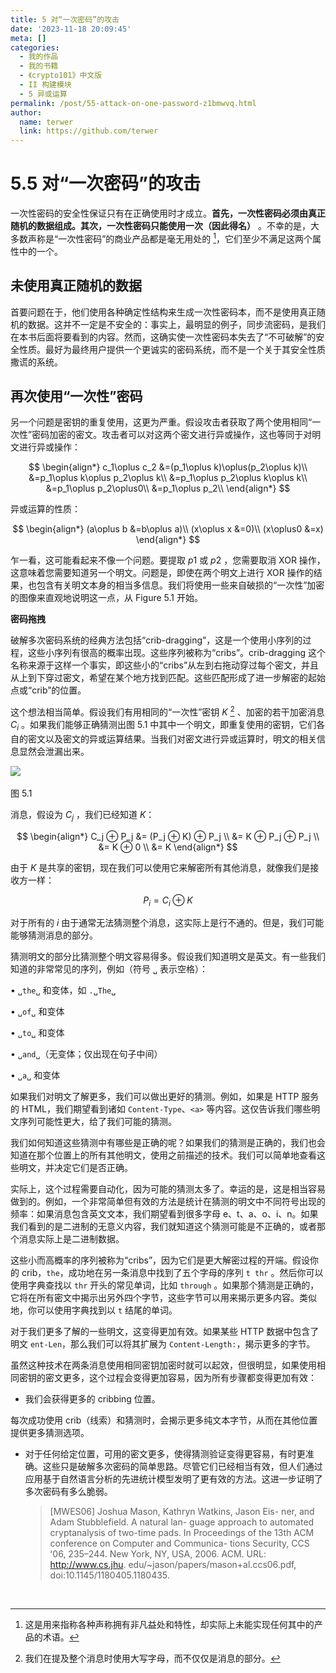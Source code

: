 ```yaml
---
title: 5 对“一次密码”的攻击
date: '2023-11-18 20:09:45'
meta: []
categories:
  - 我的作品
  - 我的书籍
  - 《crypto101》中文版
  - II 构建模块
  - 5 异或运算
permalink: /post/55-attack-on-one-password-z1bmwvq.html
author:
  name: terwer
  link: https://github.com/terwer
---
```



<!-- more -->




# 5.5 对“一次密码”的攻击

一次性密码的安全性保证只有在正确使用时才成立。<span style="font-weight: bold;" data-type="strong">首先，一次性密码必须由真正随机的数据组成。其次，一次性密码只能使用一次（因此得名）</span>  。不幸的是，大多数声称是“一次性密码”的商业产品都是毫无用处的 [^1]，它们至少不满足这两个属性中的一个。

## 未使用真正随机的数据

首要问题在于，他们使用各种确定性结构来生成一次性密码本，而不是使用真正随机的数据。这并不一定是不安全的：事实上，最明显的例子，同步流密码，是我们在本书后面将要看到的内容。然而，这确实使一次性密码本失去了“不可破解”的安全性质。最好为最终用户提供一个更诚实的密码系统，而不是一个关于其安全性质撒谎的系统。

## 再次使用“一次性”密码

另一个问题是密钥的重复使用，这更为严重。假设攻击者获取了两个使用相同“一次性”密码加密的密文。攻击者可以对这两个密文进行异或操作，这也等同于对明文进行异或操作：

$$
\begin{align*}
c_1\oplus c_2 &=(p_1\oplus k)\oplus(p_2\oplus k)\\
&=p_1\oplus k\oplus p_2\oplus k\\
&=p_1\oplus p_2\oplus k\oplus k\\
&=p_1\oplus p_2\oplus0\\
&=p_1\oplus p_2\\
\end{align*}
$$

异或运算的性质：

$$
\begin{align*}
(a\oplus b &=b\oplus a)\\
(x\oplus x &=0)\\
(x\oplus0 &=x)
\end{align*}
$$

乍一看，这可能看起来不像一个问题。要提取 $p1$ 或 $p2$ ，您需要取消 XOR 操作，这意味着您需要知道另一个明文。问题是，即使在两个明文上进行 XOR 操作的结果，也包含有关明文本身的相当多信息。我们将使用一些来自破损的“一次性”加密的图像来直观地说明这一点，从 Figure 5.1 开始。

<span style="font-weight: bold;" data-type="strong">密码拖拽</span>

破解多次密码系统的经典方法包括“crib-dragging”，这是一个使用小序列的过程，这些小序列有很高的概率出现。这些序列被称为“cribs”。crib-dragging 这个名称来源于这样一个事实，即这些小的“cribs”从左到右拖动穿过每个密文，并且从上到下穿过密文，希望在某个地方找到匹配。这些匹配形成了进一步解密的起始点或“crib”的位置。

这个想法相当简单。假设我们有用相同的“一次性”密钥 $K$ [^2] 、加密的若干加密消息 $C_i$ 。如果我们能够正确猜测出图 5.1 中其中一个明文，即重复使用的密钥，它们各自的密文以及密文的异或运算结果。当我们对密文进行异或运算时，明文的相关信息显然会泄漏出来。

​![](https://img1.terwer.space/api/public/202311181907514.jpg)​

图 5.1

消息，假设为 $C_j$ ，我们已经知道 $K$：

$$
\begin{align*}
C_j ⊕ P_j &= (P_j ⊕ K) ⊕ P_j \\
         &= K ⊕ P_j ⊕ P_j \\
         &= K ⊕ 0 \\
         &= K
\end{align*}
$$

由于 $K$ 是共享的密钥，现在我们可以使用它来解密所有其他消息，就像我们是接收方一样：

$$
P_i = C_i ⊕ K
$$

对于所有的 $i$ 由于通常无法猜测整个消息，这实际上是行不通的。但是，我们可能能够猜测消息的部分。

猜测明文的部分比猜测整个明文容易得多。假设我们知道明文是英文。有一些我们知道的非常常见的序列，例如（符号 `␣` 表示空格）：

• `␣the␣` 和变体，如 `.␣The␣`

• `␣of␣` 和变体

• `␣to␣` 和变体

• `␣and␣`（无变体；仅出现在句子中间）

• `␣a␣` 和变体

如果我们对明文了解更多，我们可以做出更好的猜测。例如，如果是 HTTP 服务的 HTML，我们期望看到诸如 `Content-Type`、`<a>` 等内容。这仅告诉我们哪些明文序列可能性更大，给了我们可能的猜测。

我们如何知道这些猜测中有哪些是正确的呢？如果我们的猜测是正确的，我们也会知道在那个位置上的所有其他明文，使用之前描述的技术。我们可以简单地查看这些明文，并决定它们是否正确。

实际上，这个过程需要自动化，因为可能的猜测太多了。幸运的是，这是相当容易做到的。例如，一个非常简单但有效的方法是统计在猜测的明文中不同符号出现的频率：如果消息包含英文文本，我们期望看到很多字母 e、t、a、o、i、n。如果我们看到的是二进制的无意义内容，我们就知道这个猜测可能是不正确的，或者那个消息实际上是二进制数据。

这些小而高概率的序列被称为“cribs”，因为它们是更大解密过程的开端。假设你的 crib，`the`，成功地在另一条消息中找到了五个字母的序列 `t thr` 。然后你可以使用字典查找以 `thr` 开头的常见单词，比如 `through` 。如果那个猜测是正确的，它将在所有密文中揭示出另外四个字节，这些字节可以用来揭示更多内容。类似地，你可以使用字典找到以 `t` 结尾的单词。

对于我们更多了解的一些明文，这变得更加有效。如果某些 HTTP 数据中包含了明文 `ent-Len`，那么我们可以将其扩展为 `Content-Length:`，揭示更多的字节。

虽然这种技术在两条消息使用相同密钥加密时就可以起效，但很明显，如果使用相同密钥的密文更多，这个过程会变得更加容易，因为所有步骤都变得更加有效：

- 我们会获得更多的 cribbing 位置。

每次成功使用 crib（线索）和猜测时，会揭示更多纯文本字节，从而在其他位置提供更多猜测选项。

- 对于任何给定位置，可用的密文更多，使得猜测验证变得更容易，有时更准确。这些只是破解多次密码的简单思路。尽管它们已经相当有效，但人们通过应用基于自然语言分析的先进统计模型发明了更有效的方法。这进一步证明了多次密码有多么脆弱。

  > [MWES06] Joshua Mason, Kathryn Watkins, Jason Eis- ner, and Adam Stubblefield. A natural lan- guage approach to automated cryptanalysis of two-time pads. In Proceedings of the 13th ACM conference on Computer and Communica- tions Security, CCS ʻ06, 235–244. New York, NY, USA, 2006. ACM. URL: http://www.cs.jhu. edu/~jason/papers/mason+al.ccs06.pdf, doi:10.1145/1180405.1180435.
  >

[^1]: 这是用来指称各种声称拥有非凡益处和特性，却实际上未能实现任何其中的产品的术语。

[^2]: 我们在提及整个消息时使用大写字母，而不仅仅是消息的部分。

‍
